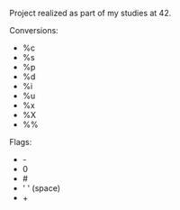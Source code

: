 Project realized as part of my studies at 42.

Conversions:
- %c
- %s
- %p
- %d
- %i
- %u
- %x
- %X
- %%

Flags:
- \-
- 0
- \#
- ' ' (space)
-  \+
